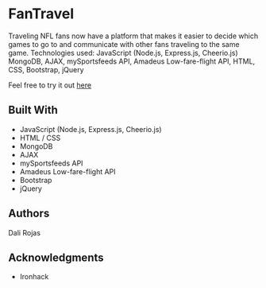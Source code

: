 # FanTravel

 Traveling NFL fans now have a platform that makes it easier to decide which games to go to and communicate with other fans traveling to the same game.
 Technologies used: JavaScript (Node.js, Express.js, Cheerio.js) MongoDB, AJAX, mySportsfeeds API, Amadeus Low-fare-flight API, HTML, CSS, Bootstrap, jQuery
 

Feel free to try it out [here](https://fan-travel.herokuapp.com)

## Built With

* JavaScript (Node.js, Express.js, Cheerio.js)
* HTML / CSS 
* MongoDB
* AJAX
* mySportsfeeds API
* Amadeus Low-fare-flight API
* Bootstrap
* jQuery

## Authors

Dali Rojas

## Acknowledgments

* Ironhack



